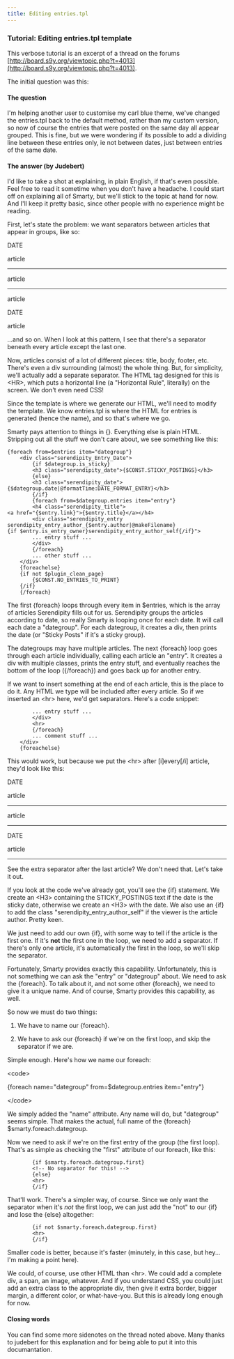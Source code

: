 ```yaml
---
title: Editing entries.tpl
---
```


### Tutorial: Editing entries.tpl template

This verbose tutorial is an excerpt of a thread on the forums [http://board.s9y.org/viewtopic.php?t=4013](http://board.s9y.org/viewtopic.php?t=4013).

The initial question was this:

#### The question

I'm helping another user to customise my carl blue theme, we've changed the entries.tpl back to the default method, rather than my custom version, so now of course the entries that were posted on the same day all appear grouped. This is fine, but we were wondering if its possible to add a dividing line between these entries only, ie not between dates, just between entries of the same date.

#### The answer (by Judebert)

I'd like to take a shot at explaining, in plain English, if that's even possible. Feel free to read it sometime when you don't have a headache. I could start off on explaining all of Smarty, but we'll stick to the topic at hand for now. And I'll keep it pretty basic, since other people with no experience might be reading.

First, let's state the problem: we want separators between articles that appear in groups, like so:

DATE

article

* * * * *

article

* * * * *

article

DATE

article

...and so on. When I look at this pattern, I see that there's a separator beneath every article except the last one.

Now, articles consist of a lot of different pieces: title, body, footer, etc. There's even a div surrounding (almost) the whole thing. But, for simplicity, we'll actually add a separate separator. The HTML tag designed for this is \<HR\>, which puts a horizontal line (a "Horizontal Rule", literally) on the screen. We don't even need CSS!

Since the template is where we generate our HTML, we'll need to modify the template. We know entries.tpl is where the HTML for entries is generated (hence the name), and so that's where we go.

Smarty pays attention to things in {}. Everything else is plain HTML. Stripping out all the stuff we don't care about, we see something like this:

```
{foreach from=$entries item="dategroup"}
    <div class="serendipity_Entry_Date">
        {if $dategroup.is_sticky}
        <h3 class="serendipity_date">{$CONST.STICKY_POSTINGS}</h3>
        {else}
        <h3 class="serendipity_date">
{$dategroup.date|@formatTime:DATE_FORMAT_ENTRY}</h3>
        {/if}
        {foreach from=$dategroup.entries item="entry"}
        <h4 class="serendipity_title">
<a href="{$entry.link}">{$entry.title}</a></h4>
        <div class="serendipity_entry
serendipity_entry_author_{$entry.author|@makeFilename}
{if $entry.is_entry_owner}serendipity_entry_author_self{/if}">
        ... entry stuff ...
        </div>
        {/foreach}
        ... other stuff ...
    </div>
    {foreachelse}
    {if not $plugin_clean_page}
        {$CONST.NO_ENTRIES_TO_PRINT}
    {/if}
    {/foreach}
```

The first {foreach} loops through every item in \$entries, which is the array of articles Serendipity fills out for us. Serendipity groups the articles according to date, so really Smarty is looping once for each date. It will call each date a "dategroup". For each dategroup, it creates a div, then prints the date (or "Sticky Posts" if it's a sticky group).

The dategroups may have multiple articles. The next {foreach} loop goes through each article individually, calling each article an "entry". It creates a div with multiple classes, prints the entry stuff, and eventually reaches the bottom of the loop ({/foreach}) and goes back up for another entry.

If we want to insert something at the end of each article, this is the place to do it. Any HTML we type will be included after every article. So if we inserted an \<hr\> here, we'd get separators. Here's a code snippet:

```
        ... entry stuff ...
        </div>
        <hr>
        {/foreach}
        ... comment stuff ...
    </div>
    {foreachelse}
```

This would work, but because we put the \<hr\> after [i]every[/i] article, they'd look like this:

DATE

article

* * * * *

article

* * * * *

DATE

article

* * * * *

See the extra separator after the last article? We don't need that. Let's take it out.

If you look at the code we've already got, you'll see the {if} statement. We create an \<H3\> containing the STICKY\_POSTINGS text if the date is the sticky date, otherwise we create an \<H3\> with the date. We also use an {if} to add the class "serendipity\_entry\_author\_self" if the viewer is the article author. Pretty keen.

We just need to add our own {if}, with some way to tell if the article is the first one. If it's **not** the first one in the loop, we need to add a separator. If there's only one article, it's automatically the first in the loop, so we'll skip the separator.

Fortunately, Smarty provides exactly this capability. Unfortunately, this is not something we can ask the "entry" or "dategroup" about. We need to ask the {foreach}. To talk about it, and not some other {foreach}, we need to give it a unique name. And of course, Smarty provides this capability, as well.

So now we must do two things:

1) We have to name our {foreach}.

2) We have to ask our {foreach} if we're on the first loop, and skip the separator if we are.

Simple enough. Here's how we name our foreach:

\<code\>

{foreach name="dategroup" from=\$dategroup.entries item="entry"}

\</code\>

We simply added the "name" attribute. Any name will do, but "dategroup" seems simple. That makes the actual, full name of the {foreach} \$smarty.foreach.dategroup.

Now we need to ask if we're on the first entry of the group (the first loop). That's as simple as checking the "first" attribute of our foreach, like this:

```
        {if $smarty.foreach.dategroup.first}
        <!-- No separator for this! -->
        {else}
        <hr>
        {/if}
```

That'll work. There's a simpler way, of course. Since we only want the separator when it's *not* the first loop, we can just add the "not" to our {if} and lose the {else} altogether:

```
        {if not $smarty.foreach.dategroup.first}
        <hr>
        {/if}
```

Smaller code is better, because it's faster (minutely, in this case, but hey... I'm making a point here).

We could, of course, use other HTML than \<hr\>. We could add a complete div, a span, an image, whatever. And if you understand CSS, you could just add an extra class to the appropriate div, then give it extra border, bigger margin, a different color, or what-have-you. But this is already long enough for now.

#### Closing words

You can find some more sidenotes on the thread noted above. Many thanks to judebert for this explanation and for being able to put it into this documantation.
